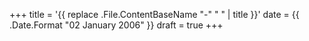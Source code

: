 +++
title = '{{ replace .File.ContentBaseName "-" " " | title }}'
date = {{ .Date.Format "02 January 2006" }}
draft = true
+++
